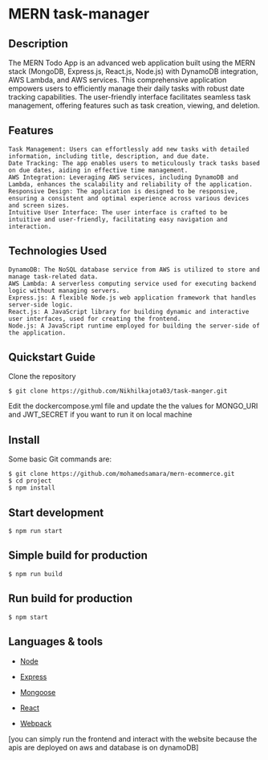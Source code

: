 # MERN task-manager

## Description

The MERN Todo App is an advanced web application built using the MERN stack (MongoDB, Express.js, React.js, Node.js) with DynamoDB integration, AWS Lambda,
and AWS services. This comprehensive application empowers users to efficiently manage their daily tasks with robust date tracking capabilities. 
The user-friendly interface facilitates seamless task management, offering features such as task creation, viewing, and deletion.

## Features

    Task Management: Users can effortlessly add new tasks with detailed information, including title, description, and due date.
    Date Tracking: The app enables users to meticulously track tasks based on due dates, aiding in effective time management.
    AWS Integration: Leveraging AWS services, including DynamoDB and Lambda, enhances the scalability and reliability of the application.
    Responsive Design: The application is designed to be responsive, ensuring a consistent and optimal experience across various devices and screen sizes.
    Intuitive User Interface: The user interface is crafted to be intuitive and user-friendly, facilitating easy navigation and interaction.

##  Technologies Used
    DynamoDB: The NoSQL database service from AWS is utilized to store and manage task-related data.
    AWS Lambda: A serverless computing service used for executing backend logic without managing servers.
    Express.js: A flexible Node.js web application framework that handles server-side logic.
    React.js: A JavaScript library for building dynamic and interactive user interfaces, used for creating the frontend.
    Node.js: A JavaScript runtime employed for building the server-side of the application.
    
 

  
## Quickstart Guide



Clone the repository
```
$ git clone https://github.com/Nikhilkajota03/task-manger.git
```


Edit the dockercompose.yml file and update the the values for MONGO_URI and JWT_SECRET if you want to run it on local machine




## Install

Some basic Git commands are:

```
$ git clone https://github.com/mohamedsamara/mern-ecommerce.git
$ cd project
$ npm install
```

## Start development

```
$ npm run start
```

## Simple build for production

```
$ npm run build
```

## Run build for production

```
$ npm start
```


## Languages & tools

- [Node](https://nodejs.org/en/)

- [Express](https://expressjs.com/)

- [Mongoose](https://mongoosejs.com/)

- [React](https://reactjs.org/)

- [Webpack](https://webpack.js.org/)


[you can simply run the frontend and interact with the website because the apis are deployed on aws and database is on dynamoDB]


